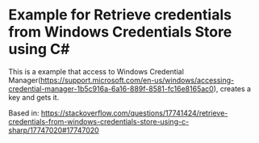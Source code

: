 ﻿# Example for Retrieve credentials from Windows Credentials Store using C#

This is a example that access to Windows Credential Manager(https://support.microsoft.com/en-us/windows/accessing-credential-manager-1b5c916a-6a16-889f-8581-fc16e8165ac0), creates a key and gets it.

Based in: https://stackoverflow.com/questions/17741424/retrieve-credentials-from-windows-credentials-store-using-c-sharp/17747020#17747020